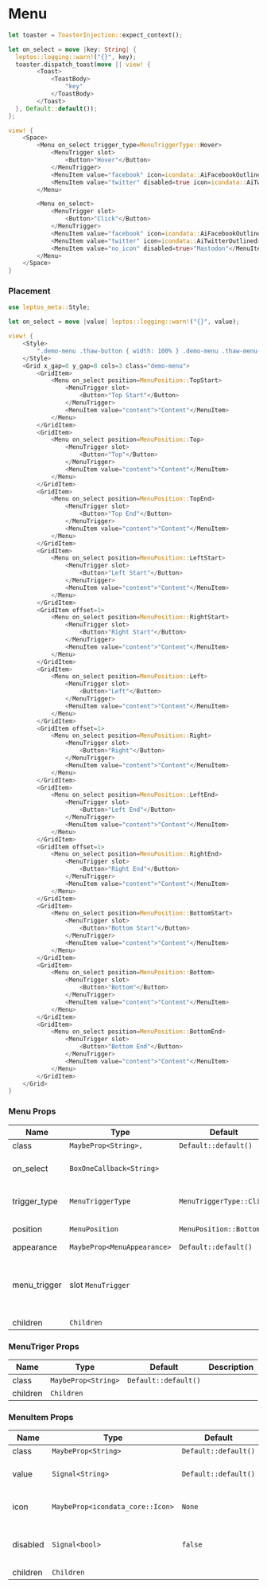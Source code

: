 # Menu

```rust demo
let toaster = ToasterInjection::expect_context();

let on_select = move |key: String| {
  leptos::logging::warn!("{}", key);
  toaster.dispatch_toast(move || view! {
        <Toast>
            <ToastBody>
                "key"
            </ToastBody>
        </Toast>
  }, Default::default());
};

view! {
    <Space>
        <Menu on_select trigger_type=MenuTriggerType::Hover>
            <MenuTrigger slot>
                <Button>"Hover"</Button>
            </MenuTrigger>
            <MenuItem value="facebook" icon=icondata::AiFacebookOutlined>"Facebook"</MenuItem>
            <MenuItem value="twitter" disabled=true icon=icondata::AiTwitterOutlined>"Twitter"</MenuItem>
        </Menu>

        <Menu on_select>
            <MenuTrigger slot>
                <Button>"Click"</Button>
            </MenuTrigger>
            <MenuItem value="facebook" icon=icondata::AiFacebookOutlined>"Facebook"</MenuItem>
            <MenuItem value="twitter" icon=icondata::AiTwitterOutlined>"Twitter"</MenuItem>
            <MenuItem value="no_icon" disabled=true>"Mastodon"</MenuItem>
        </Menu>
    </Space>
}
```

### Placement

```rust demo
use leptos_meta::Style;

let on_select = move |value| leptos::logging::warn!("{}", value);

view! {
    <Style>
        ".demo-menu .thaw-button { width: 100% } .demo-menu .thaw-menu-trigger { display: block }"
    </Style>
    <Grid x_gap=8 y_gap=8 cols=3 class="demo-menu">
        <GridItem>
            <Menu on_select position=MenuPosition::TopStart>
                <MenuTrigger slot>
                    <Button>"Top Start"</Button>
                </MenuTrigger>
                <MenuItem value="content">"Content"</MenuItem>
            </Menu>
        </GridItem>
        <GridItem>
            <Menu on_select position=MenuPosition::Top>
                <MenuTrigger slot>
                    <Button>"Top"</Button>
                </MenuTrigger>
                <MenuItem value="content">"Content"</MenuItem>
            </Menu>
        </GridItem>
        <GridItem>
            <Menu on_select position=MenuPosition::TopEnd>
                <MenuTrigger slot>
                    <Button>"Top End"</Button>
                </MenuTrigger>
                <MenuItem value="content">"Content"</MenuItem>
            </Menu>
        </GridItem>
        <GridItem>
            <Menu on_select position=MenuPosition::LeftStart>
                <MenuTrigger slot>
                    <Button>"Left Start"</Button>
                </MenuTrigger>
                <MenuItem value="content">"Content"</MenuItem>
            </Menu>
        </GridItem>
        <GridItem offset=1>
            <Menu on_select position=MenuPosition::RightStart>
                <MenuTrigger slot>
                    <Button>"Right Start"</Button>
                </MenuTrigger>
                <MenuItem value="content">"Content"</MenuItem>
            </Menu>
        </GridItem>
        <GridItem>
            <Menu on_select position=MenuPosition::Left>
                <MenuTrigger slot>
                    <Button>"Left"</Button>
                </MenuTrigger>
                <MenuItem value="content">"Content"</MenuItem>
            </Menu>
        </GridItem>
        <GridItem offset=1>
            <Menu on_select position=MenuPosition::Right>
                <MenuTrigger slot>
                    <Button>"Right"</Button>
                </MenuTrigger>
                <MenuItem value="content">"Content"</MenuItem>
            </Menu>
        </GridItem>
        <GridItem>
            <Menu on_select position=MenuPosition::LeftEnd>
                <MenuTrigger slot>
                    <Button>"Left End"</Button>
                </MenuTrigger>
                <MenuItem value="content">"Content"</MenuItem>
            </Menu>
        </GridItem>
        <GridItem offset=1>
            <Menu on_select position=MenuPosition::RightEnd>
                <MenuTrigger slot>
                    <Button>"Right End"</Button>
                </MenuTrigger>
                <MenuItem value="content">"Content"</MenuItem>
            </Menu>
        </GridItem>
        <GridItem>
            <Menu on_select position=MenuPosition::BottomStart>
                <MenuTrigger slot>
                    <Button>"Bottom Start"</Button>
                </MenuTrigger>
                <MenuItem value="content">"Content"</MenuItem>
            </Menu>
        </GridItem>
        <GridItem>
            <Menu on_select position=MenuPosition::Bottom>
                <MenuTrigger slot>
                    <Button>"Bottom"</Button>
                </MenuTrigger>
                <MenuItem value="content">"Content"</MenuItem>
            </Menu>
        </GridItem>
        <GridItem>
            <Menu on_select position=MenuPosition::BottomEnd>
                <MenuTrigger slot>
                    <Button>"Bottom End"</Button>
                </MenuTrigger>
                <MenuItem value="content">"Content"</MenuItem>
            </Menu>
        </GridItem>
    </Grid>
}
```

### Menu Props

| Name         | Type                        | Default                  | Description                                  |
| ------------ | --------------------------- | ------------------------ | -------------------------------------------- |
| class        | `MaybeProp<String>,`        | `Default::default()`     |                                              |
| on_select    | `BoxOneCallback<String>`    |                          | Called when item is selected.                |
| trigger_type | `MenuTriggerType`           | `MenuTriggerType::Click` | Action that displays the menu.               |
| position     | `MenuPosition`              | `MenuPosition::Bottom`   | Menu position.                               |
| appearance   | `MaybeProp<MenuAppearance>` | `Default::default()`     |                                              |
| menu_trigger | slot `MenuTrigger`          |                          | The element or component that triggers menu. |
| children     | `Children`                  |                          |                                              |

### MenuTriger Props

| Name     | Type                | Default              | Description |
| -------- | ------------------- | -------------------- | ----------- |
| class    | `MaybeProp<String>` | `Default::default()` |             |
| children | `Children`          |                      |             |

### MenuItem Props

| Name     | Type                             | Default              | Description                        |
| -------- | -------------------------------- | -------------------- | ---------------------------------- |
| class    | `MaybeProp<String>`              | `Default::default()` |                                    |
| value    | `Signal<String>`                 | `Default::default()` | The value of the menu item.        |
| icon     | `MaybeProp<icondata_core::Icon>` | `None`               | The icon of the menu item.         |
| disabled | `Signal<bool>`                   | `false`              | Whether the menu item is disabled. |
| children | `Children`                       |                      |                                    |

